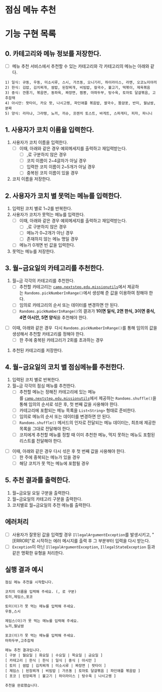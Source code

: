 # 점심 메뉴 추천

# 기능 구현 목록

## 0. 카테고리와 메뉴 정보를 저장한다.

- [ ]  메뉴 추천 서비스에서 추천할 수 있는 카테고리와 각 카테고리의 메뉴는 아래와 같다.

```
1) 일식: 규동, 우동, 미소시루, 스시, 가츠동, 오니기리, 하이라이스, 라멘, 오코노미야끼
2) 한식: 김밥, 김치찌개, 쌈밥, 된장찌개, 비빔밥, 칼국수, 불고기, 떡볶이, 제육볶음
3) 중식: 깐풍기, 볶음면, 동파육, 짜장면, 짬뽕, 마파두부, 탕수육, 토마토 달걀볶음, 고추잡채
4) 아시안: 팟타이, 카오 팟, 나시고렝, 파인애플 볶음밥, 쌀국수, 똠얌꿍, 반미, 월남쌈, 분짜
5) 양식: 라자냐, 그라탱, 뇨끼, 끼슈, 프렌치 토스트, 바게트, 스파게티, 피자, 파니니
```

## 1. 사용자가 코치 이름을 입력한다.

1. 사용자가 코치 이름을 입력한다.
    - [ ]  이때, 아래와 같은 경우 예외메세지를 출력하고 재입력받는다.
        - [ ]  ,로 구분하지 않은 경우
        - [ ]  코치 이름이 2~4글자가 아닐 경우
        - [ ]  입력한 코치 이름이 2~5개가 아닐 경우
        - [ ]  중복된 코치 이름이 있을 경우
2. 코치 이름을 저장한다.

## 2. 사용자가 코치 별 못먹는 메뉴를 입력한다.

1. 입력된 코치 별로 1~2를 반복한다.
2. 사용자가 코치가 못먹는 메뉴를 입력한다.
    - [ ]  이때, 아래와 같은 경우 예외메세지를 출력하고 재입력받는다.
        - [ ]  ,로 구분하지 않은 경우
        - [ ]  메뉴가 0~2개가 아닌 경우
        - [ ]  존재하지 않는 메뉴 명일 경우
    - [ ]  메뉴가 0개면 빈 값을 입력한다.
3. 못먹는 메뉴를 저장한다.

## 3. 월~금요일의 카테고리를 추천한다.

1. 월~금 각각의 카테고리를 추천한다.
    - [ ]  추천할 카테고리는 [`camp.nextstep.edu.missionutils`](https://github.com/woowacourse-projects/mission-utils)에서 제공하는 `Randoms.pickNumberInRange()`에서 생성해 준 값을 이용하여 정해야 한다.
    - [ ]  임의로 카테고리의 순서 또는 데이터를 변경하면 안 된다.
    - [ ]  `Randoms.pickNumberInRange()`의 결과가 **1이면 일식, 2면 한식, 3이면 중식, 4면 아시안, 5면 양식**을 추천해야 한다.
- [ ]  이때, 아래와 같은 경우  다시 `Randoms.pickNumberInRange()`를 통해 임의의 값을 생성해서 추천할 카테고리를 정해야 한다.
    - [ ]  한 주에 중복된 카테고리가 2회를 초과하는 경우
1. 추천된 카테고리를 저장한다.

## 4. 월~금요일의 코치 별 점심메뉴를 추천한다.

1. 입력된 코치 별로 반복한다.
2. 월~금 각각의 점심 메뉴를 추천한다.
    - [ ]  추천할 메뉴는 정해진 카테고리에 있는 메뉴를 [`camp.nextstep.edu.missionutils`](https://github.com/woowacourse-projects/mission-utils)에서 제공하는 `Randoms.shuffle()`을 통해 임의의 순서로 섞은 후, 첫 번째 값을 사용해야 한다.
    - [ ]  카테고리에 포함되는 메뉴 목록을 `List<String>` 형태로 준비한다.
    - [ ]  임의로 메뉴의 순서 또는 데이터를 변경하면 안 된다.
    - [ ]  `Randoms.shuffle()` 메서드의 인자로 전달되는 메뉴 데이터는, 최초에 제공한 목록을 그대로 전달해야 한다.
    - [ ]  코치에게 추천할 메뉴를 정할 때 이미 추천한 메뉴, 먹지 못하는 메뉴도 포함된 리스트를 전달해야 한다.
- [ ]  이때, 아래와 같은 경우 다시 섞은 후 첫 번째 값을 사용해야 한다.
    - [ ]  한 주에 중복되는 메뉴가 있을 경우
    - [ ]  해당 코치가 못 먹는 메뉴에 포함될 경우

## 5. 추천 결과를 출력한다.

1. 월~금요일 요일 구분을 출력한다.
2. 월~금요일의 카테고리 구분을 출력한다.
3. 코치별로 월~금요일의 추천 메뉴를 출력한다.

## 에러처리

- [ ]  사용자가 잘못된 값을 입력할 경우 `IllegalArgumentException`를 발생시키고, "[ERROR]"로 시작하는 에러 메시지를 출력 후 그 부분부터 입력을 다시 받는다.
- [ ]  `Exception`이 아닌 `IllegalArgumentException`, `IllegalStateException` 등과 같은 명확한 유형을 처리한다.

## 실행 결과 예시

```
점심 메뉴 추천을 시작합니다.

코치의 이름을 입력해 주세요. (, 로 구분)
토미,제임스,포코

토미(이)가 못 먹는 메뉴를 입력해 주세요.
우동,스시

제임스(이)가 못 먹는 메뉴를 입력해 주세요.
뇨끼,월남쌈

포코(이)가 못 먹는 메뉴를 입력해 주세요.
마파두부,고추잡채

메뉴 추천 결과입니다.
[ 구분 | 월요일 | 화요일 | 수요일 | 목요일 | 금요일 ]
[ 카테고리 | 한식 | 한식 | 일식 | 중식 | 아시안 ]
[ 토미 | 쌈밥 | 김치찌개 | 미소시루 | 짜장면 | 팟타이 ]
[ 제임스 | 된장찌개 | 비빔밥 | 가츠동 | 토마토 달걀볶음 | 파인애플 볶음밥 ]
[ 포코 | 된장찌개 | 불고기 | 하이라이스 | 탕수육 | 나시고렝 ]

추천을 완료했습니다.
```